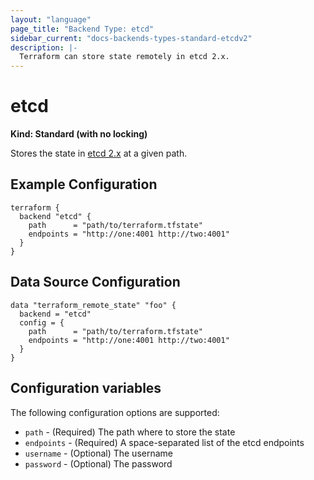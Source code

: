 ```yaml
---
layout: "language"
page_title: "Backend Type: etcd"
sidebar_current: "docs-backends-types-standard-etcdv2"
description: |-
  Terraform can store state remotely in etcd 2.x.
---
```


# etcd

**Kind: Standard (with no locking)**

Stores the state in [etcd 2.x](https://coreos.com/etcd/docs/latest/v2/README.html) at a given path.

## Example Configuration

```hcl
terraform {
  backend "etcd" {
    path      = "path/to/terraform.tfstate"
    endpoints = "http://one:4001 http://two:4001"
  }
}
```

## Data Source Configuration

```hcl
data "terraform_remote_state" "foo" {
  backend = "etcd"
  config = {
    path      = "path/to/terraform.tfstate"
    endpoints = "http://one:4001 http://two:4001"
  }
}
```

## Configuration variables

The following configuration options are supported:

- `path` - (Required) The path where to store the state
- `endpoints` - (Required) A space-separated list of the etcd endpoints
- `username` - (Optional) The username
- `password` - (Optional) The password
